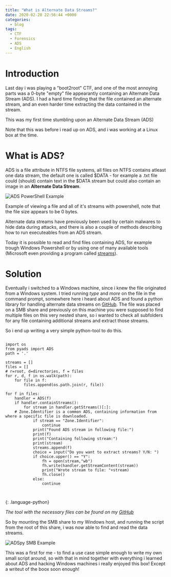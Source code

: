 ```yaml
---
title: "What is Alternate Data Streams?"
date: 2020-02-28 22:56:44 +0000
categories:
  - blog
tags:
  - CTF
  - Forensics
  - ADS
  - English
---
```


# Introduction

Last day i was playing a "boot2root" CTF, and one of the most annoying parts was a 0-byte "empty" file appearantly containing an Alternate Data Stream (ADS). I had a hard time finding that the file contained an alternate stream, and an even harder time extracting the data contained in the stream. 

This was my first time stumbling upon an Alternate Data Stream (ADS)

Note that this was before i read up on ADS, and i was working at a Linux box at the time.

# What is ADS?

ADS is a file attribute in NTFS file systems, all files on NTFS contains atleast one data stream, the default one is called $DATA - for example a .txt file could (should) contain text in the $DATA stream but could also contain an image in an **Alternate Data Stream**.

![ADS PowerShell Example](https://jackhack.se/assets/images/ads_ps.png)

Example of viewing a file and all of it's streams with powershell, note that the file size appears to be 0 bytes.

Alternate data streams have previously been used by certain malwares to hide data during attacks, and there is also a couple of methods describing how to run executeables from an ADS stream.


Today it is possible to read and find files containing ADS, for example trough Windows Powershell or by using one of many available tools (Microsoft even providing a program called [streams](https://docs.microsoft.com/en-us/sysinternals/downloads/streams)).

# Solution

Eventually i switched to a Windows machine, since i knew the file originated from a Windows system. I tried running *type* and *more* on the file in the command prompt, somewhere here i heard about ADS and found a python library for handling alternate data streams on [GitHub](https://github.com/RobinDavid/pyADS). The file was placed on a SMB share and previously on this machine you were supposed to find multiple files on this very nested share, so i wanted to check all subfolders for any file containing additional streams and extract those streams. 

So i end up writing a very simple python-tool to do this.

~~~

import os
from pyads import ADS
path = '.'

streams = []
files = []
# r=root, d=directories, f = files
for r, d, f in os.walk(path):
    for file in f:
        files.append(os.path.join(r, file))

for f in files:
	handler = ADS(f)
	if handler.containStreams():
		for stream in handler.getStreams()[:]:
	# Zone.Identifier is a common ADS, containing information from where a specific file is downloaded.
			if stream == "Zone.Identifier": 
				continue
			print("Found ADS stream in following file:")
			print(f)
			print("Containing following stream:")
			print(stream)
			streams.append(f)
			choice = input("Do you want to extract streams? Y/N: ")
			if choice.upper() == "Y":
				fh = open(stream,"wb")
				fh.write(handler.getStreamContent(stream))
				print("Wrote stream to file: "+stream)
				fh.close()
			else:
				continue



~~~
{: .language-python}

*The tool with the necessary files can be found on my [GitHub](https://github.com/yaggen/adspy)*

So by mounting the SMB share to my Windows host, and running the script from the root of this share, i was now able to find and read the data streams.

![ADSpy SMB Example](https://jackhack.se/assets/images/ads_smb.jpg)

This was a first for me - to find a use case simple enough to write my own small script around, so with that in mind together with everything i learned about ADS and hacking Windows machines i really enjoyed this box! Except a writeut of the boox soon enough! 

